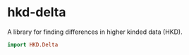# hkd-delta

A library for finding differences in higher kinded data (HKD).



```haskell
import HKD.Delta

```
